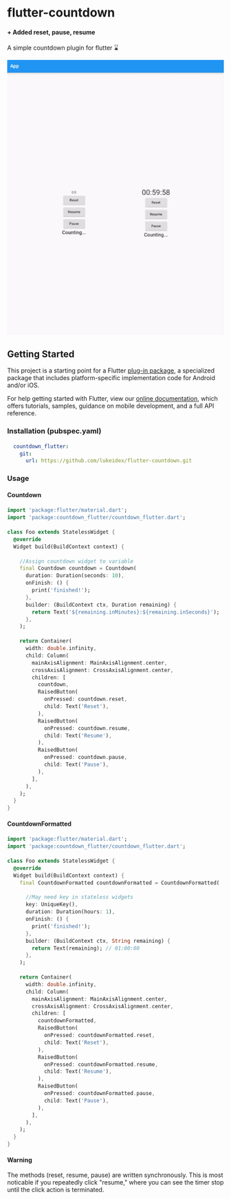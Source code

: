 # flutter-countdown
#### + Added reset, pause, resume

A simple countdown plugin for flutter ⌛

![gif](https://github.com/lukeidex/flutter-countdown/blob/master/images/countdown_alt.gif?raw=true)

## Getting Started

This project is a starting point for a Flutter
[plug-in package](https://flutter.dev/developing-packages/),
a specialized package that includes platform-specific implementation code for
Android and/or iOS.

For help getting started with Flutter, view our
[online documentation](https://flutter.dev/docs), which offers tutorials,
samples, guidance on mobile development, and a full API reference.

### Installation (pubspec.yaml)
``` yaml
  countdown_flutter:
    git:
      url: https://github.com/lukeidex/flutter-countdown.git
```

### Usage

#### Countdown

```dart
import 'package:flutter/material.dart';
import 'package:countdown_flutter/countdown_flutter.dart';

class Foo extends StatelessWidget {
  @override
  Widget build(BuildContext context) {

    //Assign countdown widget to variable
    final Countdown countdown = Countdown(
      duration: Duration(seconds: 10),
      onFinish: () {
        print('finished!');
      },
      builder: (BuildContext ctx, Duration remaining) {
        return Text('${remaining.inMinutes}:${remaining.inSeconds}');
      },
    );

    return Container(
      width: double.infinity,
      child: Column(
        mainAxisAlignment: MainAxisAlignment.center,
        crossAxisAlignment: CrossAxisAlignment.center,
        children: [
          countdown,
          RaisedButton(
            onPressed: countdown.reset,
            child: Text('Reset'),
          ),
          RaisedButton(
            onPressed: countdown.resume,
            child: Text('Resume'),
          ),
          RaisedButton(
            onPressed: countdown.pause,
            child: Text('Pause'),
          ),
        ],
      ),
    );
  }
}

```

#### CountdownFormatted

```dart
import 'package:flutter/material.dart';
import 'package:countdown_flutter/countdown_flutter.dart';

class Foo extends StatelessWidget {
  @override
  Widget build(BuildContext context) {
    final CountdownFormatted countdownFormatted = CountdownFormatted(

      //May need key in stateless widgets
      key: UniqueKey(),
      duration: Duration(hours: 1),
      onFinish: () {
        print('finished!');
      },
      builder: (BuildContext ctx, String remaining) {
        return Text(remaining); // 01:00:00
      },
    );

    return Container(
      width: double.infinity,
      child: Column(
        mainAxisAlignment: MainAxisAlignment.center,
        crossAxisAlignment: CrossAxisAlignment.center,
        children: [
          countdownFormatted,
          RaisedButton(
            onPressed: countdownFormatted.reset,
            child: Text('Reset'),
          ),
          RaisedButton(
            onPressed: countdownFormatted.resume,
            child: Text('Resume'),
          ),
          RaisedButton(
            onPressed: countdownFormatted.pause,
            child: Text('Pause'),
          ),
        ],
      ),
    );
  }
}

```

#### Warning
The methods (reset, resume, pause) are written synchronously. This is most noticable if you repeatedly click "resume," where you can see the timer stop until the click action is terminated.
